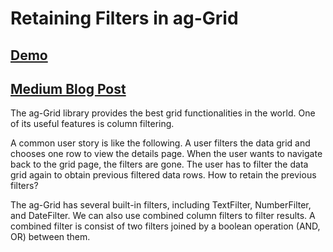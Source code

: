 # Retaining Filters in ag-Grid

## [Demo](https://changhuixu.github.io/retaining-filters-in-ag-grid/)

## [Medium Blog Post]()

The ag-Grid library provides the best grid functionalities in the world. One of its useful features is column filtering.

A common user story is like the following. A user filters the data grid and chooses one row to view the details page. When the user wants to navigate back to the grid page, the filters are gone. The user has to filter the data grid again to obtain previous filtered data rows. How to retain the previous filters?

The ag-Grid has several built-in filters, including TextFilter, NumberFilter, and DateFilter. We can also use combined column filters to filter results. A combined filter is consist of two filters joined by a boolean operation (AND, OR) between them.
